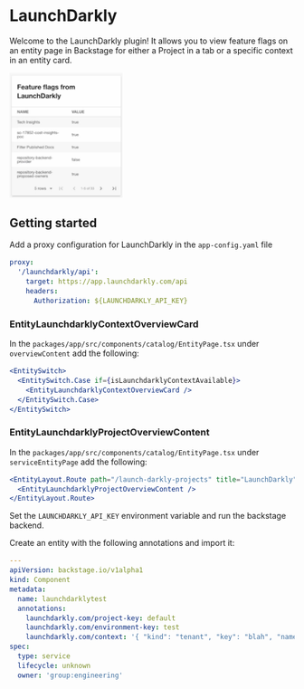 # LaunchDarkly

Welcome to the LaunchDarkly plugin! It allows you to view feature flags on an entity page in Backstage for either a Project in a tab or a specific context in an entity card.

<img src="card-screenshot.png" alt="drawing" width="200"/>

## Getting started

Add a proxy configuration for LaunchDarkly in the `app-config.yaml` file

```yaml
proxy:
  '/launchdarkly/api':
    target: https://app.launchdarkly.com/api
    headers:
      Authorization: ${LAUNCHDARKLY_API_KEY}
```

### EntityLaunchdarklyContextOverviewCard

In the `packages/app/src/components/catalog/EntityPage.tsx` under `overviewContent` add the following:

```jsx
<EntitySwitch>
  <EntitySwitch.Case if={isLaunchdarklyContextAvailable}>
    <EntityLaunchdarklyContextOverviewCard />
  </EntitySwitch.Case>
</EntitySwitch>
```

### EntityLaunchdarklyProjectOverviewContent

In the `packages/app/src/components/catalog/EntityPage.tsx` under `serviceEntityPage` add the following:

```jsx
<EntityLayout.Route path="/launch-darkly-projects" title="LaunchDarkly">
  <EntityLaunchdarklyProjectOverviewContent />
</EntityLayout.Route>
```

Set the `LAUNCHDARKLY_API_KEY` environment variable and run the backstage backend.

Create an entity with the following annotations and import it:

```yaml
---
apiVersion: backstage.io/v1alpha1
kind: Component
metadata:
  name: launchdarklytest
  annotations:
    launchdarkly.com/project-key: default
    launchdarkly.com/environment-key: test
    launchdarkly.com/context: '{ "kind": "tenant", "key": "blah", "name": "blah" }'
spec:
  type: service
  lifecycle: unknown
  owner: 'group:engineering'
```

